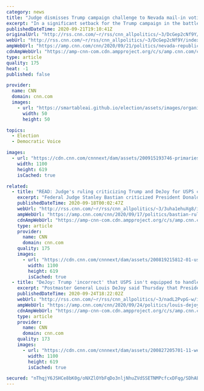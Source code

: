```yaml
---
category: news
title: "Judge dismisses Trump campaign challenge to Nevada mail-in voting law"
excerpt: "In a significant setback for the Trump campaign in the battleground state of Nevada, a federal judge has dismissed a lawsuit brought by the campaign over the state's new mail-in voting law.\n    \n"
publishedDateTime: 2020-09-21T19:10:41Z
originalUrl: "http://rss.cnn.com/~r/rss/cnn_allpolitics/~3/DcGep2cNf9Y/index.html"
webUrl: "http://rss.cnn.com/~r/rss/cnn_allpolitics/~3/DcGep2cNf9Y/index.html"
ampWebUrl: "https://amp.cnn.com/cnn/2020/09/21/politics/nevada-republican-election-lawsuit/index.html"
cdnAmpWebUrl: "https://amp-cnn-com.cdn.ampproject.org/c/s/amp.cnn.com/cnn/2020/09/21/politics/nevada-republican-election-lawsuit/index.html"
type: article
quality: 175
heat: -1
published: false

provider:
  name: CNN
  domain: cnn.com
  images:
    - url: "https://smartableai.github.io/election/assets/images/organizations/cnn.com-50x50.jpg"
      width: 50
      height: 50

topics:
  - Election
  - Democratic Voice

images:
  - url: "https://cdn.cnn.com/cnnnext/dam/assets/200915193746-primaries-voting-georgia-file-super-tease.jpg"
    width: 1100
    height: 619
    isCached: true

related:
  - title: "READ: Judge's ruling criticizing Trump and DeJoy for USPS changes"
    excerpt: "Federal Judge Stanley Bastian criticized President Donald Trump and Postmaster General Louis DeJoy and issued a nationwide order blocking some recent changes that slowed down mail services.\n    \n"
    publishedDateTime: 2020-09-18T00:02:47Z
    webUrl: "http://rss.cnn.com/~r/rss/cnn_allpolitics/~3/3uha1ehuXg8/index.html"
    ampWebUrl: "https://amp.cnn.com/cnn/2020/09/17/politics/bastian-ruling-trump-dejoy-usps/index.html"
    cdnAmpWebUrl: "https://amp-cnn-com.cdn.ampproject.org/c/s/amp.cnn.com/cnn/2020/09/17/politics/bastian-ruling-trump-dejoy-usps/index.html"
    type: article
    provider:
      name: CNN
      domain: cnn.com
    quality: 175
    images:
      - url: "https://cdn.cnn.com/cnnnext/dam/assets/200819215812-01-usps-sorting-machine-file-super-tease.jpg"
        width: 1100
        height: 619
        isCached: true
  - title: "DeJoy: Trump 'incorrect' that USPS isn't equipped to handle mail-in voting"
    excerpt: "Postmaster General Louis DeJoy said Thursday that President Donald Trump \"is incorrect\" when he says the United States Postal Service isn't equipped to handle the surge in mail-in voting due to the coronavirus pandemic.\n    \n"
    publishedDateTime: 2020-09-24T18:22:02Z
    webUrl: "http://rss.cnn.com/~r/rss/cnn_allpolitics/~3/nadL2PvpG-w/index.html"
    ampWebUrl: "https://amp.cnn.com/cnn/2020/09/24/politics/louis-dejoy-trump-usps-mail-in-voting/index.html"
    cdnAmpWebUrl: "https://amp-cnn-com.cdn.ampproject.org/c/s/amp.cnn.com/cnn/2020/09/24/politics/louis-dejoy-trump-usps-mail-in-voting/index.html"
    type: article
    provider:
      name: CNN
      domain: cnn.com
    quality: 173
    images:
      - url: "https://cdn.cnn.com/cnnnext/dam/assets/200827205701-11-week-in-photos-0827-super-tease.jpg"
        width: 1100
        height: 619
        isCached: true

secured: "nThqjY6JSHCe8bK0g/oNXZlOYbFqDo3nljNhuZVdSSETNMPcfcxDFqg/SDhAE4SQ5HJdl0nsFo6p33OdpyBk9Fkd72Uuma9OCiDMhu1S0zblzxmpU2TWPuOv4cuUGW9VwPIdIDjkXnTRanhy0OL/bAcZEEDITa3uFB2u4i3Bk7gBGdQ76tF0JJAajfQ3KYPQBJ9aFaAXni+gtMCRJ9D98D4QWkHKV/jlzTtyZ3eLE6KXnG1SsWDfPDW/LauJ2/7kpJqH19dAeZ72HUjH0UwDDNyrLYCSbBld2hUByEvW4Uiv8nEUCa1CXq9MLa/+FQaVZuLuMJhJfs2F1sTMWSjeLpWqHRPs52GY5peadDGOS/U=;uIKEm+p1Qyw4k0H8ocjRZA=="
---
```


